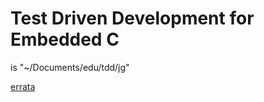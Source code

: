# Test Driven Development for Embedded C

<BookCodeParent> is "~/Documents/edu/tdd/jg"


[errata][1]

[1]:https://pragprog.com/titles/jgade/errata

